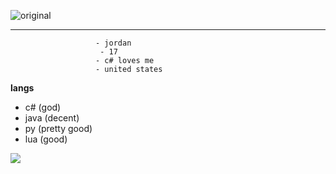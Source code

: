 ![original](https://user-images.githubusercontent.com/85027228/159168807-502a407d-aecb-45c3-a40e-816f88283a6a.gif)

----------------
                       - jordan
                        - 17
                       - c# loves me
                       - united states
            

__langs__

- c# (god)
- java (decent)
- py (pretty good)
- lua (good)

<img src="https://github-readme-stats.vercel.app/api?username=astraphobic&&show_icons=true&title_color=ffffff&icon_color=bb2acf&text_color=daf7dc&bg_color=191919">
